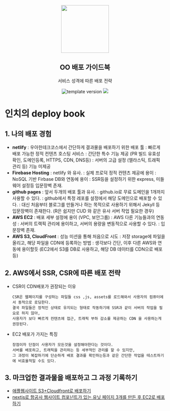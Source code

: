 <p align="middle" >
  <img width="150px;" src="https://upload.wikimedia.org/wikipedia/commons/thumb/9/93/Amazon_Web_Services_Logo.svg/1200px-Amazon_Web_Services_Logo.svg.png"/>
</p>
<h2 align="middle">OO 배포 가이드북</h2>
<p align="middle">서비스 성격에 따른 배포 전략</p>
<p align="middle">
  <img src="https://img.shields.io/badge/version-1.0.0-blue?style=flat-square" alt="template version"/>
  <img src="https://img.shields.io/badge/license-MIT-brightgreen.svg?style=flat-square"/>
</p>

# 인치의 deploy book

## 1. 나의 배포 경험

- **netlify**
  : 우아한테크코스에서 간단하게 결과물을 배포하기 위한 배포 툴
  : 빠르게 배포 가능한 정적 컨텐츠 호스팅 서비스
  : 간단한 특수 기능 제공 (PR 빌드 유효성 확인, 도메인등록, HTTPS, CDN, DNS등)
  : 서버의 고급 설정 (엘라스틱, 트래픽 관리 등) 기능 미제공
- **Firebase Hosting**
  : netlify 와 유사.
  : 실제 프로덕 정적 컨텐츠 제공에 용이
  : NoSQL 기반 Firbase DB와 연동에 용이
  : SSR등을 설정하기 위한 express, 미들웨어 설정등 입문장벽 존재.
- **github pages**
  : 앞서 두개의 배포 툴과 유사.
  : github.io로 무료 도메인을 1개까지 사용할 수 있다.
  : github에서 특정 레포를 설정에서 해당 도메인으로 배포할 수 있다.
  : 대신 처음부터 블로그를 만들거나 하는 목적으로 사용하기 위해서 Jekyll 등 입문장벽이 존재한다. (R은 쉽지만 CUD 와 같은 유사 서버 작업 필요한 경우)
- **AWS EC2**
  : 배포 세부 설정에 용이 (VPC, 보안그룹)
  : AWS 다른 기능들과의 연동성
  : 서버의 트랙픽 관리에 용이하고, 서버의 용량을 변동적으로 사용할 수 있다.
  : 입문장벽 존재.
- **AWS S3, CloudFront**
  : 성능 미션을 통해 처음으로 시도
  : 저장 storage에 파일을 올리고, 해당 파일을 CDN에 등록하는 방법
  : 생각보다 간단, 이후 다른 AWS와 연동에 용이할듯
  (EC2에서 S3를 DB로 사용하고, 해당 DB 데이터를 CDN으로 배포등)

## 2. AWS에서 SSR, CSR에 따른 배포 전략

- CSR이 CDN배포가 권장되는 이유
  ```
  CSR은 웹페이지를 구성하는 파일들 css ,js, assets를 로드해와서 사용자의 컴퓨터에서 동적으로 로딩한다.
  결국 파일들은 정적인 상태로 유지되는 형태로 작동하기에 SSR과 같이 서버의 작업을 필요로 하지 않아,
  사용자가 보다 빠르게 컨텐츠에 접근, 트래픽 부하 감소를 제공하는 CDN 을 사용하는게 권장된다.
  ```
- EC2 배포가 가지는 특징
  ```
  장점이자 단점이 사용자가 모든것을 설정해야한다는 것이다.
  서버를 배포하고, 트래픽을 관리하는 등 세부적인 관리를 할 수 있지만,
  그 과정이 복잡하기에 단순하게 배포 결과를 확인하는등과 같은 간단한 작업을 테스트하기에 비효율적일 수도 있다.
  ```

## 3. 마크업한 결과물을 배포하고 그 과정 기록하기

- [애플웹사이트 S3+Cloudfront로 배포하기](https://www.chayan.io/a3d3b841-f2f5-48ed-ae1e-b7a7d290dabd)
- [nextjs로 항공사 웹사이트 컴포넌트가 있는 유닛 페이지 3개를 만든 후 EC2로 배포하기](https://www.chayan.io/7b7587b7-2f19-43a6-8921-4202f77c30ca)
